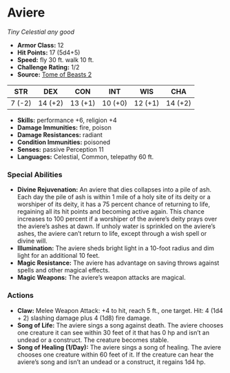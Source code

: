 # Aviere

*Tiny* *Celestial* *any good*

- **Armor Class:** 12
- **Hit Points:** 17 (5d4+5)
- **Speed:** fly 30 ft. walk 10 ft.
- **Challenge Rating:** 1/2
- **Source:** [Tome of Beasts 2](https://koboldpress.com/kpstore/product/tome-of-beasts-2-for-5th-edition/)

| STR | DEX | CON | INT | WIS | CHA |
| --- | --- | --- | --- | --- | --- |
| 7 (-2) | 14 (+2) | 13 (+1) | 10 (+0) | 12 (+1) | 14 (+2) |

- **Skills:** performance +6, religion +4
- **Damage Immunities:** fire, poison
- **Damage Resistances:** radiant
- **Condition Immunities:** poisoned
- **Senses:** passive Perception 11
- **Languages:** Celestial, Common, telepathy 60 ft.
### Special Abilities
- **Divine Rejuvenation:** An aviere that dies collapses into a pile of ash. Each day the pile of ash is within 1 mile of a holy site of its deity or a worshiper of its deity, it has a 75 percent chance of returning to life, regaining all its hit points and becoming active again. This chance increases to 100 percent if a worshiper of the aviere’s deity prays over the aviere’s ashes at dawn. If unholy water is sprinkled on the aviere’s ashes, the aviere can’t return to life, except through a wish spell or divine will.
- **Illumination:** The aviere sheds bright light in a 10-foot radius and dim light for an additional 10 feet.
- **Magic Resistance:** The aviere has advantage on saving throws against spells and other magical effects.
- **Magic Weapons:** The aviere’s weapon attacks are magical.
### Actions
- **Claw:** Melee Weapon Attack: +4 to hit, reach 5 ft., one target. Hit: 4 (1d4 + 2) slashing damage plus 4 (1d8) fire damage.
- **Song of Life:** The aviere sings a song against death. The aviere chooses one creature it can see within 30 feet of it that has 0 hp and isn’t an undead or a construct. The creature becomes stable.
- **Song of Healing (1/Day):** The aviere sings a song of healing. The aviere chooses one creature within 60 feet of it. If the creature can hear the aviere’s song and isn’t an undead or a construct, it regains 1d4 hp.
